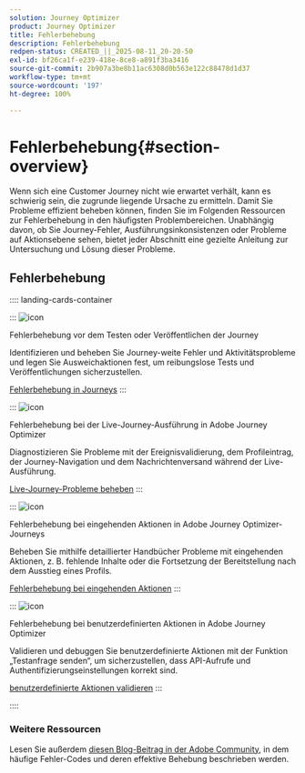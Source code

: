 ```yaml
---
solution: Journey Optimizer
product: Journey Optimizer
title: Fehlerbehebung
description: Fehlerbehebung
redpen-status: CREATED_||_2025-08-11_20-20-50
exl-id: bf26ca1f-e239-418e-8ce8-a891f3ba3416
source-git-commit: 2b907a3be8b11ac6308d0b563e122c88478d1d37
workflow-type: tm+mt
source-wordcount: '197'
ht-degree: 100%

---
```


# Fehlerbehebung{#section-overview}

Wenn sich eine Customer Journey nicht wie erwartet verhält, kann es schwierig sein, die zugrunde liegende Ursache zu ermitteln. Damit Sie Probleme effizient beheben können, finden Sie im Folgenden Ressourcen zur Fehlerbehebung in den häufigsten Problembereichen. Unabhängig davon, ob Sie Journey-Fehler, Ausführungsinkonsistenzen oder Probleme auf Aktionsebene sehen, bietet jeder Abschnitt eine gezielte Anleitung zur Untersuchung und Lösung dieser Probleme.

## Fehlerbehebung

:::: landing-cards-container

:::
![icon](https://cdn.experienceleague.adobe.com/icons/list-check.svg?lang=de)

Fehlerbehebung vor dem Testen oder Veröffentlichen der Journey

Identifizieren und beheben Sie Journey-weite Fehler und Aktivitätsprobleme und legen Sie Ausweichaktionen fest, um reibungslose Tests und Veröffentlichungen sicherzustellen.

[Fehlerbehebung in Journeys](../using/building-journeys/troubleshooting.md)
:::

:::
![icon](https://cdn.experienceleague.adobe.com/icons/code-branch.svg?lang=de)

Fehlerbehebung bei der Live-Journey-Ausführung in Adobe Journey Optimizer

Diagnostizieren Sie Probleme mit der Ereignisvalidierung, dem Profileintrag, der Journey-Navigation und dem Nachrichtenversand während der Live-Ausführung.

[Live-Journey-Probleme beheben](../using/building-journeys/troubleshooting-execution.md)
:::

:::
![icon](https://cdn.experienceleague.adobe.com/icons/puzzle-piece.svg?lang=de)

Fehlerbehebung bei eingehenden Aktionen in Adobe Journey Optimizer-Journeys

Beheben Sie mithilfe detaillierter Handbücher Probleme mit eingehenden Aktionen, z. B. fehlende Inhalte oder die Fortsetzung der Bereitstellung nach dem Ausstieg eines Profils.

[Fehlerbehebung bei eingehenden Aktionen](../using/building-journeys/troubleshooting-inbound.md)
:::

:::
![icon](https://cdn.experienceleague.adobe.com/icons/gear.svg?lang=de)

Fehlerbehebung bei benutzerdefinierten Aktionen in Adobe Journey Optimizer

Validieren und debuggen Sie benutzerdefinierte Aktionen mit der Funktion „Testanfrage senden“, um sicherzustellen, dass API-Aufrufe und Authentifizierungseinstellungen korrekt sind.

[benutzerdefinierte Aktionen validieren](../using/action/troubleshoot-custom-action.md)
:::

::::

### Weitere Ressourcen

Lesen Sie außerdem [diesen Blog-Beitrag in der Adobe Community](https://experienceleaguecommunities.adobe.com/t5/journey-optimizer-blogs/demystifying-adobe-journey-optimizer-error-codes-root-causes-and/ba-p/760884?profile.language=de), in dem häufige Fehler-Codes und deren effektive Behebung beschrieben werden.
